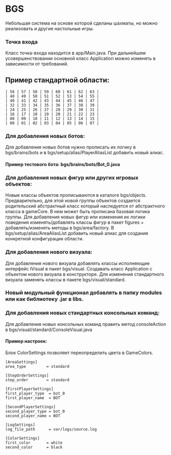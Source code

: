  # BGS
 Небольшая система на основе которой сделаны шахматы, но можно реализовать и другие настольные игры.

 ### Точка входа
 Класс точка-входа находится в app/Main.java. При дальнейшем усовершенствовании основной класс Application можно изменять в зависимости от требований.
 ## Пример стандартной области:

    | 56 | 57 | 58 | 59 | 60 | 61 | 62 | 63 |
    | 48 | 49 | 50 | 51 | 52 | 53 | 54 | 55 |
    | 40 | 41 | 42 | 43 | 44 | 45 | 46 | 47 |
    | 32 | 33 | 34 | 35 | 36 | 37 | 38 | 39 |
    | 24 | 25 | 26 | 27 | 28 | 29 | 30 | 31 |
    | 16 | 17 | 18 | 19 | 20 | 21 | 22 | 23 |
    | 08 | 09 | 10 | 11 | 12 | 13 | 14 | 15 |
    | 00 | 01 | 02 | 03 | 04 | 05 | 06 | 07 |

 ### Для добавления новых ботов:
 Для добавления новых ботов нужно прописать их логику в bgs/brains/bots и 
 в bgs/setup/alias/PlayerAliasList добавить новый алиас.
 
 #### Пример тестового бота: bgs/brains/bots/Bot_0.java

 ### Для добавления новых фигур или других игровых объектов:
 Новые классы объектов прописываются в каталоге bgs/objects. Предварительно, для этой новой группы объектов создается родительский абстрактный класс который наследуется от aбстрактного класса в gameCore. В нем может быть прописана базовая логика группы. 
 Для добавления новых фигур или изменения их логики поведения изменять/добавлять классы фигур в пакет figures + добавлять/изменять методы в bgs/area/factory. В bgs/setup/alias/AreaAliasList добавить новый алиас для создания конкретной конфигурации области.

 ### Для добавления нового визуала:
  Для добавления нового визуала добавлять классы исполняющие интерфейс IVisual в пакет bgs/visual. 
  Создавать класс Application с объектом нового визуала в конструкторе.
  Для изменения стандартного визуала заменять классы в пакете bgs/visual/standard. 
 
 ### Новый модульный функционал добавлять в папку modules или как библиотеку .jar в libs.

 ### Для добавления новых стандартных консольных команд:
  Для добавления новых консольных команд править метод consoleAction в bgs/visual/standard/ConsoleVisual.java 
   
 #### Пример настроек:
  Блок ColorSettings позволяет переопределить цвета в GameColors.

    [AreaSettings]
    area_type         = standard

    [StepOrderSettings]
    step_order        = standard

    [FirstPlayerSettings]
    first_player_type  = bot_0
    first_player_name  = BOT

    [SecondPlayerSettings]
    second_player_type = bot_0
    second_player_name = BOT

    [LogSettings]
    log_file_path      = var/logs/source.log

    [ColorSettings]
    first_color       = white
    second_color      = black
